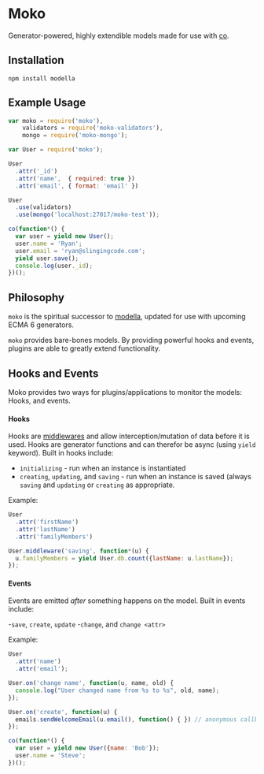 # Moko

Generator-powered, highly extendible models made for use with
[co](https://github.com/visionmedia/co).


## Installation

```
npm install modella
```

## Example Usage

```js
var moko = require('moko'),
    validators = require('moko-validators'),
    mongo = require('moko-mongo');

var User = require('moko');

User
  .attr('_id')
  .attr('name',  { required: true })
  .attr('email', { format: 'email' })

User
  .use(validators)
  .use(mongo('localhost:27017/moko-test'));

co(function*() {
  var user = yield new User();
  user.name = 'Ryan';
  user.email = 'ryan@slingingcode.com';
  yield user.save();
  console.log(user._id);
})();

```

## Philosophy

`moko` is the spiritual successor to
[modella](http://github.com/modella/modella), updated for use with upcoming ECMA
6 generators.

`moko` provides bare-bones models. By providing powerful hooks and events,
plugins are able to greatly extend functionality.

## Hooks and Events

Moko provides two ways for plugins/applications to monitor the models: Hooks,
and events.

#### Hooks

Hooks are [middlewares](http://github.com/rschmukler/co-middleware)
and allow interception/mutation of data before it is used. Hooks are generator 
functions and can therefor be async (using `yield` keyword). Built in hooks
include:

- `initializing` - run when an instance is instantiated
- `creating`, `updating`, and `saving` - run when an instance is saved (always
  `saving` and `updating` or `creating` as appropriate.

Example:

```js
User
  .attr('firstName')
  .attr('lastName')
  .attr('familyMembers')

User.middleware('saving', function*(u) {
  u.familyMembers = yield User.db.count({lastName: u.lastName});
});
```


#### Events

Events are emitted *after* something happens on the model. Built in events
include:

  -`save`, `create`, `update`
  -`change`, and `change <attr>`

Example:

```js
User
  .attr('name')
  .attr('email');

User.on('change name', function(u, name, old) {
  console.log("User changed name from %s to %s", old, name);
});

User.on('create', function(u) {
  emails.sendWelcomeEmail(u.email(), function() { }) // anonymous callback fn
});

co(function*() {
  var user = yield new User({name: 'Bob'});
  user.name = 'Steve';
})();
```
